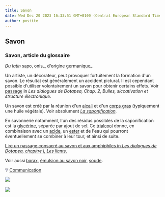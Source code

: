 ```yaml
---
title: Savon
date: Wed Dec 20 2023 16:33:51 GMT+0100 (Central European Standard Time)
author: postite
---
```


## Savon
### Savon, article du glossaire
 _Du latin_ sapo, onis_, d'origine germanique_

Un artiste, un décorateur, peut provoquer fortuitement la formation d'un savon. Le résultat est généralement un accident pictural. Il est cependant possible d'utiliser volontairement un savon pour obtenir certains effets. Voir [passage](chap02bullessiccativation.html#bulles) in _Les dialogues de Dotapea, Chap. 2, Bulles, siccativation et structure électronique._

Un savon est créé par la réunion d'un [alcali](alcali.html) et d'un [corps gras](gras.html#corpsgras) (typiquement une huile végétale). Voir absolument _[La saponification](saponification.html)_.

En savonnerie notamment, l'un des résidus possibles de la saponification est la [glycérine](glycerine.html), séparée par ajout de sel. Ce [trialcool](polyalcoolpolyol.html) donne, en combinaison avec un [acide](acides.html), un [ester](ester.html) et de l'eau qui pourront éventuellement se combiner à leur tour, et ainsi de suite.

[Lire un passage consacré au savon et aux amphiphiles in _Les dialogues de Dotapea, chapitre I, Les liants_.](chap01liants.html#savons)

Voir aussi [borax](borax.html), [émulsion au savon noir](liantsemulsions.html#emulsionenduitausavonnoir), [soude](savon.html#soude).



![](images/flechebas.gif) [Communication](http://www.artrealite.com/annonceurs.htm) 

[![](https://cbonvin.fr/sites/regie.artrealite.com/visuels/campagne1.png)](index-2.html#20131014)

![](https://cbonvin.fr/sites/regie.artrealite.com/visuels/campagne2.png)